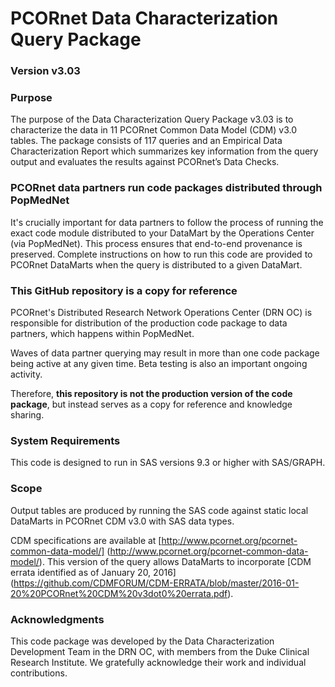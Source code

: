 # PCORnet Data Characterization Query Package

### Version v3.03

### Purpose
The purpose of the Data Characterization Query Package v3.03 is to characterize the data in 11 PCORnet Common Data Model (CDM) v3.0 tables. The package consists of 117 queries and an Empirical Data Characterization Report which summarizes key information from the query output and evaluates the results against PCORnet’s Data Checks.

### PCORnet data partners run code packages distributed through PopMedNet
It's crucially important for data partners to follow the process of running the exact code module distributed to your DataMart by the Operations Center (via PopMedNet). This process ensures that end-to-end provenance is preserved. Complete instructions on how to run this code are provided to PCORnet DataMarts when the query is distributed to a given DataMart. 

### This GitHub repository is a copy for reference
PCORnet's Distributed Research Network Operations Center (DRN OC) is responsible for distribution of the production code package to data partners, which happens within PopMedNet.

Waves of data partner querying may result in more than one code package being active at any given time. Beta testing is also an important ongoing activity.

Therefore, **this repository is not the production version of the code package**, but instead serves as a copy for reference and knowledge sharing.

### System Requirements
This code is designed to run in SAS versions 9.3 or higher with SAS/GRAPH.

### Scope
Output tables are produced by running the SAS code against static local DataMarts in PCORnet CDM v3.0 with SAS data types. 

CDM specifications are available at [http://www.pcornet.org/pcornet-common-data-model/] (http://www.pcornet.org/pcornet-common-data-model/). This version of the query allows DataMarts to incorporate [CDM errata identified as of January 20, 2016] (https://github.com/CDMFORUM/CDM-ERRATA/blob/master/2016-01-20%20PCORnet%20CDM%20v3dot0%20errata.pdf).

### Acknowledgments
This code package was developed by the Data Characterization Development Team in the DRN OC, with members from the Duke Clinical Research Institute. We gratefully acknowledge their work and individual contributions.

